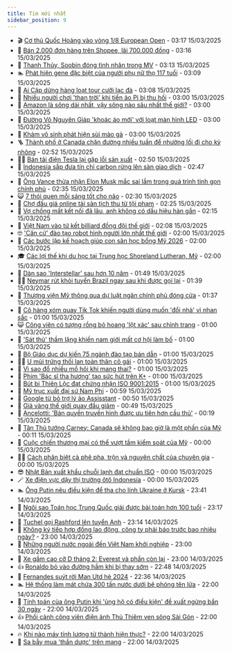```yaml
---
title: Tim mới nhất
sidebar_position: 9
---
```


<!-- vnexpress-tin-moi-nhat:START -->
- 🎬 [Cơ thủ Quốc Hoàng vào vòng 1/8 European Open](https://vnexpress.net/co-thu-quoc-hoang-vao-vong-1-8-european-open-4861598.html) - 03:17 15/03/2025
- 🐎 [Bán 2.000 đơn hàng trên Shopee, lãi 700.000 đồng](https://vnexpress.net/ban-hang-online-sap-tiem-vi-ban-2-000-don-hang-tren-shopee-nhung-lai-700-000-dong-4861605.html) - 03:16 15/03/2025
- 🦍 [Thanh Thủy, Soobin đóng tình nhân trong MV](https://vnexpress.net/thanh-thuy-soobin-dong-tinh-nhan-trong-mv-4861514.html) - 03:13 15/03/2025
- 🏊 [Phát hiện gene đặc biệt của người phụ nữ thọ 117 tuổi](https://vnexpress.net/phat-hien-gene-dac-biet-cua-nguoi-phu-nu-tho-117-tuoi-4861484.html) - 03:09 15/03/2025
- 🎊 [Ai Cập dừng hàng loạt tour cưỡi lạc đà](https://vnexpress.net/ai-cap-dung-hang-loat-tour-cuoi-lac-da-4861361.html) - 03:08 15/03/2025
- 🎃 [Nhiều người chơi &#39;than trời&#39; khi tiền ảo Pi bị thu hồi](https://vnexpress.net/nhieu-nguoi-choi-than-troi-khi-tien-ao-pi-bi-thu-hoi-4861562.html) - 03:00 15/03/2025
- 🧰 [Amazon là sông dài nhất, vậy sông nào sâu nhất thế giới?](https://vnexpress.net/crossword-giai-o-chu-amazon-la-song-dai-nhat-vay-song-nao-sau-nhat-the-gioi-4861309.html) - 03:00 15/03/2025
- 🔭 [Đường Võ Nguyên Giáp &#39;khoác áo mới&#39; với loạt màn hình LED](https://vnexpress.net/duong-vo-nguyen-giap-khoac-ao-moi-voi-loat-man-hinh-led-4861613.html) - 03:00 15/03/2025
- 🫶 [Khám vô sinh phát hiện sùi mào gà](https://vnexpress.net/kham-vo-sinh-phat-hien-sui-mao-ga-4861600.html) - 03:00 15/03/2025
- 🪜 [Thành phố ở Canada chặn đường nhiều tuần để nhường lối đi cho kỳ nhông](https://vnexpress.net/thanh-pho-o-canada-chan-duong-nhieu-tuan-de-nhuong-loi-di-cho-ky-nhong-4861580.html) - 02:52 15/03/2025
- 👨‍🏫 [Bán tải điện Tesla lại gặp lỗi sản xuất](https://vnexpress.net/ban-tai-dien-tesla-lai-gap-loi-san-xuat-4861244.html) - 02:50 15/03/2025
- 🎊 [Indonesia sắp đưa tín chỉ carbon rừng lên sàn giao dịch](https://vnexpress.net/indonesia-sap-dua-tin-chi-carbon-rung-len-san-giao-dich-4861496.html) - 02:47 15/03/2025
- 🎊 [Ông Vance thừa nhận Elon Musk mắc sai lầm trong quá trình tinh gọn chính phủ](https://vnexpress.net/ong-vance-thua-nhan-elon-musk-mac-sai-lam-trong-qua-trinh-tinh-gon-chinh-phu-4861572.html) - 02:35 15/03/2025
- 😺 [7 thói quen mỗi sáng tốt cho não](https://vnexpress.net/7-thoi-quen-moi-sang-tot-cho-nao-4861563.html) - 02:30 15/03/2025
- 🐘 [Chợ đấu giá online tài sản tịch thu từ tội phạm](https://vnexpress.net/cho-dau-gia-online-tai-san-tich-thu-tu-toi-pham-4860844.html) - 02:25 15/03/2025
- 🌁 [Vợ chồng mất kết nối đã lâu, anh không có dấu hiệu hàn gắn](https://vnexpress.net/vo-chong-mat-ket-noi-da-lau-anh-khong-co-dau-hieu-han-gan-4861577.html) - 02:15 15/03/2025
- 🐲 [Việt Nam vào tứ kết billiard đồng đội thế giới](https://vnexpress.net/viet-nam-vao-tu-ket-billiard-dong-doi-the-gioi-4861583.html) - 02:08 15/03/2025
- 🤓 [&#39;Căn cứ&#39; đào tạo robot hình người lớn nhất thế giới](https://vnexpress.net/can-cu-dao-tao-robot-hinh-nguoi-lon-nhat-the-gioi-4860921.html) - 02:00 15/03/2025
- 💪 [Các bước lập kế hoạch giúp con săn học bổng Mỹ 2026](https://vnexpress.net/cac-buoc-lap-ke-hoach-giup-con-san-hoc-bong-my-2026-4861522.html) - 02:00 15/03/2025
- 🎓 [Các lợi thế khi du học tại Trung học Shoreland Lutheran, Mỹ](https://vnexpress.net/cac-loi-the-khi-du-hoc-tai-trung-hoc-shoreland-lutheran-my-4861200.html) - 02:00 15/03/2025
- 🫣 [Dàn sao &#39;Interstellar&#39; sau hơn 10 năm](https://vnexpress.net/dan-sao-interstellar-sau-hon-10-nam-4859905.html) - 01:49 15/03/2025
- 🧑‍💻 [Neymar rút khỏi tuyển Brazil ngay sau khi được gọi lại](https://vnexpress.net/neymar-rut-khoi-tuyen-brazil-ngay-sau-khi-duoc-goi-lai-4861575.html) - 01:39 15/03/2025
- 🐲 [Thượng viện Mỹ thông qua dự luật ngăn chính phủ đóng cửa](https://vnexpress.net/thuong-vien-my-thong-qua-du-luat-ngan-chinh-phu-dong-cua-4861549.html) - 01:37 15/03/2025
- 🌝 [Cô hàng xóm quay Tik Tok khiến người dùng muốn &#39;đổi nhà&#39; vì nhan sắc](https://vnexpress.net/co-hang-xom-quay-tik-tok-khien-nguoi-dung-muon-doi-nha-vi-nhan-sac-4861221.html) - 01:00 15/03/2025
- 😺 [Công viên có tượng rồng bỏ hoang &#39;lột xác&#39; sau chỉnh trang](https://vnexpress.net/cong-vien-co-tuong-rong-bo-hoang-lot-xac-sau-chinh-trang-4860220.html) - 01:00 15/03/2025
- 🐎 [&#39;Sát thủ&#39; thầm lặng khiến nam giới mất cơ hội làm bố](https://vnexpress.net/sat-thu-tham-lang-khien-nam-gioi-mat-co-hoi-lam-bo-4858248.html) - 01:00 15/03/2025
- 🎡 [Bộ Giáo dục dự kiến 75 ngành đào tạo bán dẫn](https://vnexpress.net/bo-giao-duc-du-kien-75-nganh-dao-tao-ban-dan-4861504.html) - 01:00 15/03/2025
- 👨‍🏫 [U mùi trứng thối lan toàn thân cô gái](https://vnexpress.net/u-mui-trung-thoi-lan-toan-than-co-gai-4861555.html) - 01:00 15/03/2025
- 🦆 [Vì sao đổ nhiều mồ hôi khi mang thai?](https://vnexpress.net/vi-sao-do-nhieu-mo-hoi-khi-mang-thai-4861517.html) - 01:00 15/03/2025
- 🚦 [Phim &#39;Bác sĩ tha hương&#39; tạo sức hút trên K+](https://vnexpress.net/phim-bac-si-tha-huong-tao-suc-hut-tren-k-4861505.html) - 01:00 15/03/2025
- 💫 [Bút bi Thiên Lộc đạt chứng nhận ISO 9001:2015](https://vnexpress.net/but-bi-thien-loc-dat-chung-nhan-iso-9001-2015-4861190.html) - 01:00 15/03/2025
- 🎉 [Mỹ trục xuất đại sứ Nam Phi](https://vnexpress.net/my-truc-xuat-dai-su-nam-phi-4861560.html) - 00:59 15/03/2025
- 🌋 [Google từ bỏ trợ lý ảo Assisstant](https://vnexpress.net/google-tu-bo-tro-ly-ao-assisstant-4861561.html) - 00:50 15/03/2025
- 🤖 [Giá vàng thế giới quay đầu giảm](https://vnexpress.net/gia-vang-the-gioi-quay-dau-giam-4861558.html) - 00:49 15/03/2025
- 🦏 [Ancelotti: &#39;Bản quyền truyền hình được ưu tiên hơn cầu thủ&#39;](https://vnexpress.net/ancelotti-ban-quyen-truyen-hinh-duoc-uu-tien-hon-cau-thu-4861550.html) - 00:19 15/03/2025
- 🦩 [Tân Thủ tướng Carney: Canada sẽ không bao giờ là một phần của Mỹ](https://vnexpress.net/tan-thu-tuong-carney-canada-se-khong-bao-gio-la-mot-phan-cua-my-4861552.html) - 00:11 15/03/2025
- 👺 [Cuộc chiến thương mại có thể vượt tầm kiểm soát của Mỹ](https://vnexpress.net/cuoc-chien-thuong-mai-co-the-vuot-tam-kiem-soat-cua-my-4861198.html) - 00:00 15/03/2025
- 🧑‍🏫 [Cách phân biệt cà phê pha, trộn và nguyên chất của chuyên gia](https://vnexpress.net/cach-phan-biet-ca-phe-pha-tron-va-nguyen-chat-cua-chuyen-gia-4860014.html) - 00:00 15/03/2025
- 😎 [Nhật Bản xuất khẩu chuỗi lạnh đạt chuẩn ISO](https://vnexpress.net/nhat-ban-xuat-khau-chuoi-lanh-dat-chuan-iso-4861168.html) - 00:00 15/03/2025
- 🪄 [Xe điện vực dậy thị trường ôtô Indonesia](https://vnexpress.net/xe-dien-vuc-day-thi-truong-oto-indonesia-4860910.html) - 00:00 15/03/2025
- 🏊 [Ông Putin nêu điều kiện để tha cho lính Ukraine ở Kursk](https://vnexpress.net/ong-putin-neu-dieu-kien-de-tha-cho-linh-ukraine-o-kursk-4861542.html) - 23:41 14/03/2025
- 💃 [Ngôi sao Toán học Trung Quốc giải được bài toán hơn 100 tuổi](https://vnexpress.net/ngoi-sao-toan-hoc-trung-quoc-giai-duoc-bai-toan-hon-100-tuoi-4861544.html) - 23:17 14/03/2025
- 🦆 [Tuchel gọi Rashford lên tuyển Anh](https://vnexpress.net/tuchel-goi-rashford-len-tuyen-anh-4861543.html) - 23:14 14/03/2025
- 🎊 [Không ký tiếp hợp đồng lao động, công ty phải báo trước bao nhiêu ngày?](https://vnexpress.net/cong-ty-co-phai-thong-bao-truoc-thoi-diem-cham-dut-hop-dong-lao-dong-4861034.html) - 23:00 14/03/2025
- 👺 [Những người nước ngoài đến Việt Nam khởi nghiệp](https://vnexpress.net/nhung-nguoi-nuoc-ngoai-den-viet-nam-khoi-nghiep-4859076.html) - 23:00 14/03/2025
- 🎡 [Xe gầm cao cỡ D tháng 2: Everest và phần còn lại](https://vnexpress.net/xe-gam-cao-co-d-thang-2-everest-va-phan-con-lai-4861133.html) - 23:00 14/03/2025
- 👍 [Ronaldo bỏ vào đường hầm khi bị thay sớm](https://vnexpress.net/ronaldo-bo-vao-duong-ham-khi-bi-thay-som-4861541.html) - 22:48 14/03/2025
- 🐎 [Fernandes suýt rời Man Utd hè 2024](https://vnexpress.net/fernandes-suyt-roi-man-utd-he-2024-4861423.html) - 22:36 14/03/2025
- 🏊 [Hệ thống làm mát chứa 300 tấn nước dưới bệ phóng tên lửa](https://vnexpress.net/he-thong-lam-mat-chua-300-tan-nuoc-duoi-be-phong-ten-lua-4861146.html) - 22:00 14/03/2025
- 🦩 [Tính toán của ông Putin khi &#39;ủng hộ có điều kiện&#39; đề xuất ngừng bắn 30 ngày](https://vnexpress.net/tinh-toan-cua-ong-putin-khi-ung-ho-co-dieu-kien-de-xuat-ngung-ban-30-ngay-4861107.html) - 22:00 14/03/2025
- 👍 [Phối cảnh công viên điện ảnh Thủ Thiêm ven sông Sài Gòn](https://vnexpress.net/phoi-canh-cong-vien-dien-anh-thu-thiem-ven-song-sai-gon-4861047.html) - 22:00 14/03/2025
- 🔥 [Khi nào máy tính lượng tử thành hiện thực?](https://vnexpress.net/khi-nao-may-tinh-luong-tu-thanh-hien-thuc-4860164.html) - 22:00 14/03/2025
- 💄 [Sa bẫy mua &#39;thần dược&#39; trên mạng](https://vnexpress.net/sa-bay-mua-than-duoc-tren-mang-4855106.html) - 22:00 14/03/2025<!-- vnexpress-tin-moi-nhat:END -->
